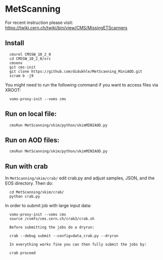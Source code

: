 # MetScanning
For recent instruction please visit: https://twiki.cern.ch/twiki/bin/view/CMS/MissingETScanners
## Install
```
  cmsrel CMSSW_10_2_0
  cd CMSSW_10_2_0/src
  cmsenv
  git cms-init  
  git clone https://github.com/didukhle/MetScanning_MiniAOD.git
  scram b -j9
  ```
  You might need to run the following command if you want to access files via XROOT:
```
  voms-proxy-init --voms cms
```
## Run on local file:
```
  cmsRun MetScanning/skim/python/skimMINIAOD.py
```
## Run on AOD files:
```
  cmsRun MetScanning/skim/python/skimMINIAOD.py
```
## Run with crab
In ``MetScanning/skim/crab/`` edit crab.py and adjust samples, JSON, and the EOS directory. 
Then do:
```
  cd MetScanning/skim/crab/
  python crab.py
```
In order to submit job with large input data:
```
  voms-proxy-init --voms cms
  source /cvmfs/cms.cern.ch/crab3/crab.sh
  
  Before submitting the jobs do a dryrun:

  crab --debug submit --config=data_crab.py --dryrun   

  In everything works fine you can then fully submit the jobs by:

  crab proceed
```
